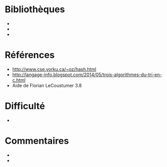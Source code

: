# Bibliothèques
* 
* 
* 

# Références
* http://www.cse.yorku.ca/~oz/hash.html
* http://langage-info.blogspot.com/2014/05/trois-algorithmes-du-tri-en-c.html
* Aide de Florian LeCoustumer 3.8

# Difficulté
*

# Commentaires
* 
* 

